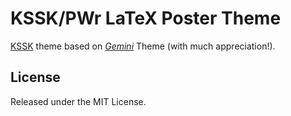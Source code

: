 # KSSK/PWr LaTeX Poster Theme

[KSSK](https://kssk.pwr.edu.pl) theme based on [_Gemini_](https://anishathalye.com/gemini-a-modern-beamerposter-theme) Theme (with much appreciation!).

## License

Released under the MIT License.

[Gemini]: https://anishathalye.com/gemini-a-modern-beamerposter-theme
[beamerposter]: https://github.com/deselaers/latex-beamerposter
[Auriga]: https://github.com/anishathalye/auriga
[LuaTeX]: http://www.luatex.org/
[CTAN]: https://ctan.org/
[Raleway]: https://www.fontsquirrel.com/fonts/raleway
[Lato]: https://www.fontsquirrel.com/fonts/lato
[license]: LICENSE.md
[FAQ]: https://github.com/anishathalye/gemini/wiki/FAQ
